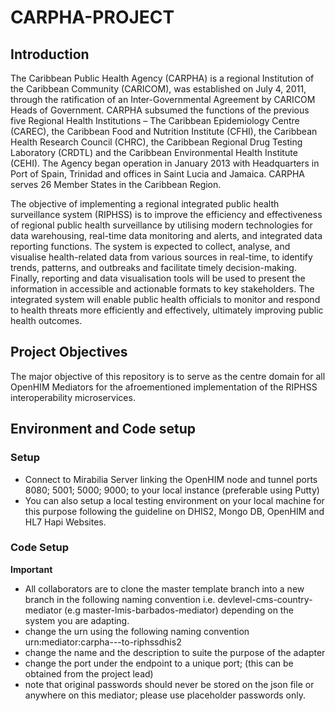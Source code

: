 # CARPHA-PROJECT  
## Introduction  
The Caribbean Public Health Agency (CARPHA) is a regional Institution of the Caribbean Community (CARICOM), was established on July 4, 2011, through the ratification of an Inter-Governmental Agreement by CARICOM Heads of Government. CARPHA subsumed the functions of the previous five Regional Health Institutions – The Caribbean Epidemiology Centre (CAREC), the Caribbean Food and Nutrition Institute (CFHI), the Caribbean Health Research Council (CHRC), the Caribbean Regional Drug Testing Laboratory (CRDTL) and the Caribbean Environmental Health Institute (CEHI). The Agency began operation in January 2013 with Headquarters in Port of Spain, Trinidad and offices in Saint Lucia and Jamaica. CARPHA serves 26 Member States in the Caribbean Region.  

The objective of implementing a regional integrated public health surveillance system (RIPHSS) is to improve the efficiency and effectiveness of regional public health surveillance by utilising modern technologies for data warehousing, real-time data monitoring and alerts, and integrated data reporting functions. The system is expected to collect, analyse, and visualise health-related data from various sources in real-time, to identify trends, patterns, and outbreaks and facilitate timely decision-making. Finally, reporting and data visualisation tools will be used to present the information in accessible and actionable formats to key stakeholders. The integrated system will enable public health officials to monitor and respond to health threats more efficiently and effectively, ultimately improving public health outcomes.

  
## Project Objectives
The major objective of this repository is to serve as the centre domain for all OpenHIM Mediators for the afroementioned implementation of the RIPHSS interoperability microservices.

## Environment and Code setup  
### Setup  
- Connect to Mirabilia Server linking the OpenHIM node and tunnel ports 8080; 5001; 5000; 9000; to your local instance (preferable using Putty)
- You can also setup a local testing environment on your local machine for this purpose following the guideline on DHIS2, Mongo DB, OpenHIM and HL7 Hapi Websites.

### Code Setup 
**Important**
-  All collaborators are to clone the master template branch into a new branch in the following naming convention i.e. devlevel-cms-country-mediator (e.g master-lmis-barbados-mediator) depending on the system you are adapting.
-  change the urn using the following naming convention urn:mediator:carpha-<cms>-<country>-to-riphssdhis2
-  change the name and the description to suite the purpose of the adapter
-  change the port under the endpoint to a unique port; (this can be obtained from the project lead)
-  note that original passwords should never be stored on the json file or anywhere on this mediator; please use placeholder passwords only. 
